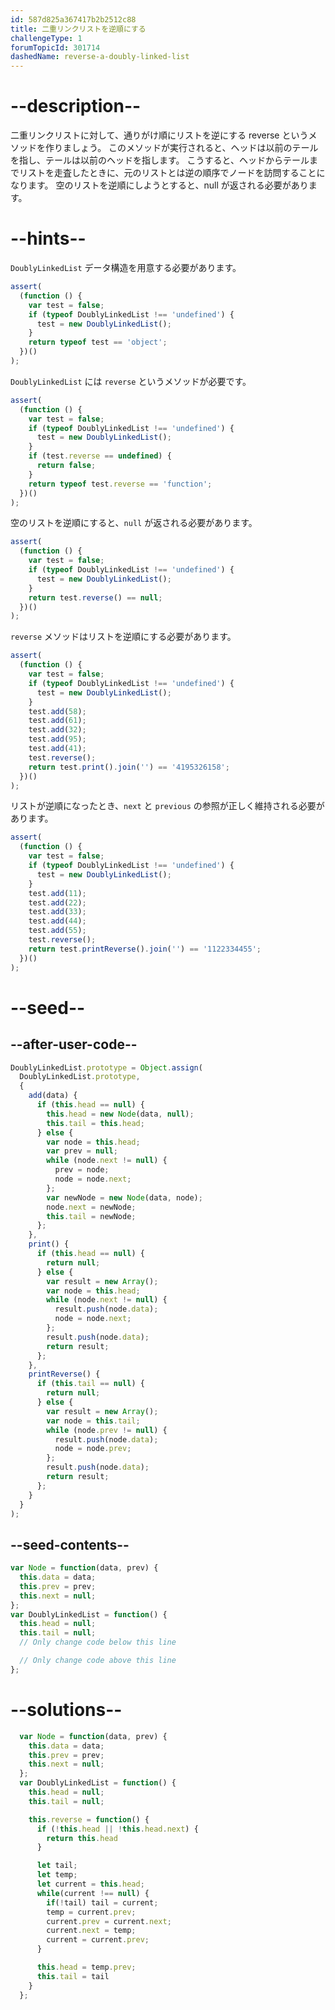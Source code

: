 ```yaml
---
id: 587d825a367417b2b2512c88
title: 二重リンクリストを逆順にする
challengeType: 1
forumTopicId: 301714
dashedName: reverse-a-doubly-linked-list
---
```


# --description--

二重リンクリストに対して、通りがけ順にリストを逆にする reverse というメソッドを作りましょう。 このメソッドが実行されると、ヘッドは以前のテールを指し、テールは以前のヘッドを指します。 こうすると、ヘッドからテールまでリストを走査したときに、元のリストとは逆の順序でノードを訪問することになります。 空のリストを逆順にしようとすると、null が返される必要があります。

# --hints--

`DoublyLinkedList` データ構造を用意する必要があります。

```js
assert(
  (function () {
    var test = false;
    if (typeof DoublyLinkedList !== 'undefined') {
      test = new DoublyLinkedList();
    }
    return typeof test == 'object';
  })()
);
```

`DoublyLinkedList` には `reverse` というメソッドが必要です。

```js
assert(
  (function () {
    var test = false;
    if (typeof DoublyLinkedList !== 'undefined') {
      test = new DoublyLinkedList();
    }
    if (test.reverse == undefined) {
      return false;
    }
    return typeof test.reverse == 'function';
  })()
);
```

空のリストを逆順にすると、`null` が返される必要があります。

```js
assert(
  (function () {
    var test = false;
    if (typeof DoublyLinkedList !== 'undefined') {
      test = new DoublyLinkedList();
    }
    return test.reverse() == null;
  })()
);
```

`reverse` メソッドはリストを逆順にする必要があります。

```js
assert(
  (function () {
    var test = false;
    if (typeof DoublyLinkedList !== 'undefined') {
      test = new DoublyLinkedList();
    }
    test.add(58);
    test.add(61);
    test.add(32);
    test.add(95);
    test.add(41);
    test.reverse();
    return test.print().join('') == '4195326158';
  })()
);
```

リストが逆順になったとき、`next` と `previous` の参照が正しく維持される必要があります。

```js
assert(
  (function () {
    var test = false;
    if (typeof DoublyLinkedList !== 'undefined') {
      test = new DoublyLinkedList();
    }
    test.add(11);
    test.add(22);
    test.add(33);
    test.add(44);
    test.add(55);
    test.reverse();
    return test.printReverse().join('') == '1122334455';
  })()
);
```

# --seed--

## --after-user-code--

```js
DoublyLinkedList.prototype = Object.assign(
  DoublyLinkedList.prototype,
  {
    add(data) {
      if (this.head == null) {
        this.head = new Node(data, null);
        this.tail = this.head;
      } else {
        var node = this.head;
        var prev = null;
        while (node.next != null) {
          prev = node;
          node = node.next;
        };
        var newNode = new Node(data, node);
        node.next = newNode;
        this.tail = newNode;
      };
    },
    print() {
      if (this.head == null) {
        return null;
      } else {
        var result = new Array();
        var node = this.head;
        while (node.next != null) {
          result.push(node.data);
          node = node.next;
        };
        result.push(node.data);
        return result;
      };
    },
    printReverse() {
      if (this.tail == null) {
        return null;
      } else {
        var result = new Array();
        var node = this.tail;
        while (node.prev != null) {
          result.push(node.data);
          node = node.prev;
        };
        result.push(node.data);
        return result;
      };
    }
  }
);
```

## --seed-contents--

```js
var Node = function(data, prev) {
  this.data = data;
  this.prev = prev;
  this.next = null;
};
var DoublyLinkedList = function() {
  this.head = null;
  this.tail = null;
  // Only change code below this line

  // Only change code above this line
};
```

# --solutions--

```js
  var Node = function(data, prev) {
    this.data = data;
    this.prev = prev;
    this.next = null;
  };
  var DoublyLinkedList = function() {
    this.head = null;
    this.tail = null;

    this.reverse = function() {
      if (!this.head || !this.head.next) {
        return this.head
      }

      let tail;
      let temp;
      let current = this.head;
      while(current !== null) {
        if(!tail) tail = current;
        temp = current.prev;
        current.prev = current.next;
        current.next = temp;
        current = current.prev;
      }

      this.head = temp.prev;
      this.tail = tail
    }
  };
```
